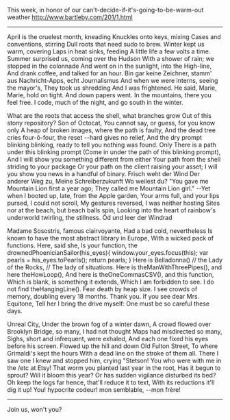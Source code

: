 This week, in honor of our can't-decide-if-it's-going-to-be-warm-out weather
http://www.bartleby.com/201/1.html

---

April is the cruelest month, kneading
Knuckles onto keys, mixing
Cases and conventions, stirring
Dull roots that need sudo to brew.
Winter kept us warm, covering
Laps in heat sinks, feeding
A little life a few volts a time.
Summer surprised us, coming over the Hudson
With a shower of rain; we stopped in the colonnade
And went on in the sunlight, into the High-line,
And drank coffee, and talked for an hour.
Bin gar keine Zeichner, stamm' aus Nachricht-Apps, echt Journalismus
And when we were interns, seeing the mayor's,
They took us shredding
And I was frightened. He said, Marie,
Marie, hold on tight. And down papers went.
In the mountains, there you feel free.
I code, much of the night, and go south in the winter.

What are the roots that access the shell, what branches grow
Out of this stony repository? Son of Octocat,
You cannot say, or guess, for you know only
A heap of broken images, where the path is faulty,
And the dead tree cries four-ô-four, the reset --hard gives no relief,
And the dry prompt blinking blinking, ready to tell you nothing was found. Only
There is a path under this blinking prompt
(Come in under the path of this blinking prompt),
And I will show you something different from either
Your path from the shell striding to your package 
Or your path on the client raising your asset;
I will you show you news in a handful of binary.
Frisch weht der Wind
Der anderer Weg zu,
Meine Schreiberzukunft
Wo weilest du?
"You gave me Mountain Lion first a year ago;
They called me Mountain Lion girl."
--Yet when I booted up, late, from the Apple garden,
Your arms full, and your lips pursed, I could not scroll,
My gestures reversed, I was neither 
hosting Sites nor at the beach, but beach balls spin,
Looking into the heart of rainbow's underworld twirling, the stillness.
Öd und leer der Windrad

Madame Sosostris, famous clairvoyante,
Had a bad cold, nevertheless
Is known to have the most abstract library in Europe,
With a wicked pack of functions. Here, said she,
Is your function, the drownedPhoenicianSailor(his_eyes){
window.your_eyes.focus(this);
var pearls = his_eyes.toPearls();
return pearls;
}
Here is Belladonna() // the Lady of the Rocks,
// The lady of situations.
Here is theManWithThreePipes(), and here theHowLoop(),
And here is theOneCommasCSV(), and this function,
Which is blank, is something it extends,
Which I am forbidden to see. I do not find
theHangingLine(). Fear death by heap size.
I see crowds of memory, doubling every 18 months.
Thank you. If you see dear Mrs. Equitone,
Tell her I bring the drive myself:
One must be so careful these days.

Unreal City,
Under the brown fog of a winter dawn,
A crowd flowed over Brooklyn Bridge, so many,
I had not thought Maps had misdirected so many,
Sighs, short and infrequent, were exhaled,
And each one fixed his eyes before his screen.
Flowed up the hill and down Old Fulton Street,
To where Grimaldi's kept the hours
With a dead line on the stroke of them all.
There I saw one I knew and stopped him, crying "Stetson!
You who were with me in the /etc at Etsy!
That worm you planted last year in the root,
Has it begun to sprout? Will it bloom this year?
Or has sudden vigilance disturbed its bed?
Oh keep the logs far hence, that'll reduce it to text,
With its reductions it'll dig it up!
You! hypocrite codeur! mon semblable, --mon frère!

------

Join us, won't you?